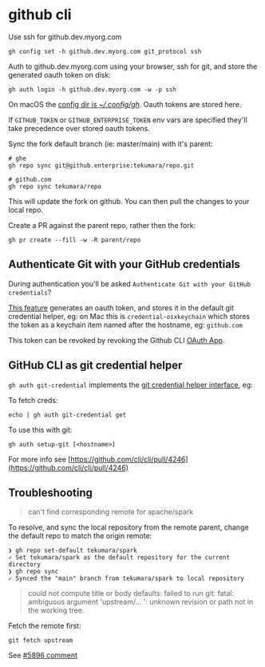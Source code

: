 # github cli

Use ssh for github.dev.myorg.com

```
gh config set -h github.dev.myorg.com git_protocol ssh
```

Auth to github.dev.myorg.com using your browser, ssh for git, and store the generated oauth token on disk:

```
gh auth login -h github.dev.myorg.com -w -p ssh
```

On macOS the [config dir is _~/.config/gh_](https://github.com/cli/cli/blob/25b6eecc8dd7845ca42afa3362b80b13c355356a/internal/config/config_file.go#L40). Oauth tokens are stored here.

If `GITHUB_TOKEN` or `GITHUB_ENTERPRISE_TOKEN` env vars are specified they'll take precedence over stored oauth tokens.

Sync the fork default branch (ie: master/main) with it's parent:

```
# ghe
gh repo sync git@github.enterprise:tekumara/repo.git

# github.com
gh repo sync tekumara/repo
```

This will update the fork on github. You can then pull the changes to your local repo.

Create a PR against the parent repo, rather then the fork:

```
gh pr create --fill -w -R parent/repo
```

## Authenticate Git with your GitHub credentials

During authentication you'll be asked `Authenticate Git with your GitHub credentials`?

[This feature](https://github.com/cli/cli/pull/2449) generates an oauth token, and stores it in the default git credential helper, eg: on Mac this is `credential-osxkeychain` which stores the token as a keychain item named after the hostname, eg: `github.com`

This token can be revoked by revoking the Github CLI [OAuth App](https://github.com/settings/applications).

## GitHub CLI as git credential helper

`gh auth git-credential` implements the [git credential helper interface](https://github.com/cli/cli/blob/6701b52/pkg/cmd/auth/gitcredential/helper.go), eg:

To fetch creds:

```
echo | gh auth git-credential get
```

To use this with git:

```
gh auth setup-git [<hostname>]
```

For more info see [https://github.com/cli/cli/pull/4246](https://github.com/cli/cli/pull/4246)

## Troubleshooting

> can't find corresponding remote for apache/spark

To resolve, and sync the local repository from the remote parent, change the default repo to match the origin remote:

```
❯ gh repo set-default tekumara/spark
✓ Set tekumara/spark as the default repository for the current directory
❯ gh repo sync
✓ Synced the "main" branch from tekumara/spark to local repository
```

> could not compute title or body defaults: failed to run git: fatal: ambiguous argument 'upstream/... ': unknown revision or path not in the working tree.

Fetch the remote first:

```
git fetch upstream
```

See [#5896 comment](https://github.com/cli/cli/issues/5896#issuecomment-1304723277)
